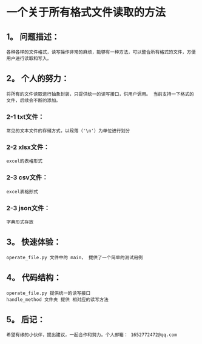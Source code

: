 # 一个关于所有格式文件读取的方法

## 1。 问题描述：
    各种各样的文件格式，读写操作非常的麻烦，能够有一种方法，可以整合所有格式的文件，方便用户进行读取和写入。
    
## 2。 个人的努力：
    将所有的文件读取进行抽象封装，只提供统一的读写接口，供用户调用。 当前支持一下格式的文件，后续会不断的添加。
### 2-1 txt文件：
    常见的文本文件的存储方式，以段落（'\n'）为单位进行划分
### 2-2 xlsx文件：
    excel的表格形式
    
### 2-3 csv文件：
    excel表格形式

### 2-3 json文件：
    字典形式存放




## 3。 快速体验：
    operate_file.py 文件中的 main， 提供了一个简单的测试用例

## 4。 代码结构：
    operate_file.py 提供统一的读写接口
    handle_method 文件夹 提供 相对应的读写方法
    
 ## 5。 后记：
    希望有缘的小伙伴，提出建议，一起合作和努力。个人邮箱： 1652772472@qq.com